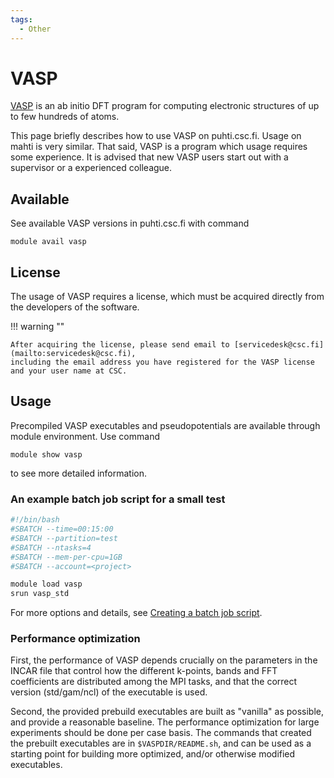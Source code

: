 ```yaml
---
tags:
  - Other
---
```


# VASP

[VASP](https://www.vasp.at/) is an ab initio DFT program for computing
electronic structures of up to few hundreds of atoms.

This page briefly describes how to use VASP on puhti.csc.fi. Usage on mahti is very similar. That said,
VASP is a program which usage requires some experience. It is advised that new VASP users start out
with a supervisor or a experienced colleague.


## Available

See available VASP versions in puhti.csc.fi with command

```console
module avail vasp
```


## License

The usage of VASP requires a license, which must be acquired directly
from the developers of the software.

!!! warning ""

    After acquiring the license, please send email to [servicedesk@csc.fi](mailto:servicedesk@csc.fi),
    including the email address you have registered for the VASP license and your user name at CSC.


## Usage

Precompiled VASP executables and pseudopotentials are available
through module environment. Use command

```console
module show vasp
```

to see more detailed information.

### An example batch job script for a small test

```bash
#!/bin/bash
#SBATCH --time=00:15:00
#SBATCH --partition=test
#SBATCH --ntasks=4
#SBATCH --mem-per-cpu=1GB
#SBATCH --account=<project>

module load vasp
srun vasp_std
```

For more options and details, see [Creating a batch job script](../computing/running/creating-job-scripts-puhti.md).


### Performance optimization

First, the performance of VASP depends crucially on the parameters in
the INCAR file that control how the different k-points, bands and FFT
coefficients are distributed among the MPI tasks, and that the correct
version (std/gam/ncl) of the executable is used.

Second, the provided prebuild executables are built as "vanilla" as
possible, and provide a reasonable baseline. The performance
optimization for large experiments should be done per case basis. The
commands that created the prebuilt executables are in
`$VASPDIR/README.sh`, and can be used as a starting point
for building more optimized, and/or otherwise modified executables.
